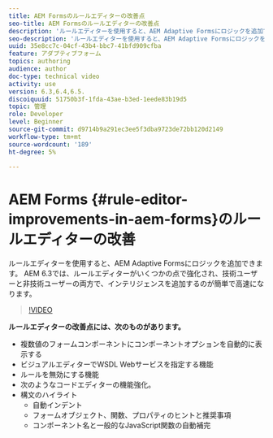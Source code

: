 ```yaml
---
title: AEM Formsのルールエディターの改善点
seo-title: AEM Formsのルールエディターの改善点
description: 'ルールエディターを使用すると、AEM Adaptive Formsにロジックを追加できます。 AEM 6.3では、ルールエディターがいくつかの点で強化され、技術ユーザーと非技術ユーザーの両方で、インテリジェンスを追加するのが簡単で高速になります。 '
seo-description: 'ルールエディターを使用すると、AEM Adaptive Formsにロジックを追加できます。 AEM 6.3では、ルールエディターがいくつかの点で強化され、技術ユーザーと非技術ユーザーの両方で、インテリジェンスを追加するのが簡単で高速になります。 '
uuid: 35e8cc7c-04cf-43b4-bbc7-41bfd909cfba
feature: アダプティブフォーム
topics: authoring
audience: author
doc-type: technical video
activity: use
version: 6.3,6.4,6.5.
discoiquuid: 51750b3f-1fda-43ae-b3ed-1eede83b19d5
topic: 管理
role: Developer
level: Beginner
source-git-commit: d9714b9a291ec3ee5f3dba9723de72bb120d2149
workflow-type: tm+mt
source-wordcount: '189'
ht-degree: 5%

---
```



# AEM Forms {#rule-editor-improvements-in-aem-forms}のルールエディターの改善

ルールエディターを使用すると、AEM Adaptive Formsにロジックを追加できます。 AEM 6.3では、ルールエディターがいくつかの点で強化され、技術ユーザーと非技術ユーザーの両方で、インテリジェンスを追加するのが簡単で高速になります。

>[!VIDEO](https://video.tv.adobe.com/v/19653?quality=9&learn=on)

**ルールエディターの改善点には、次のものがあります。**

* 複数値のフォームコンポーネントにコンポーネントオプションを自動的に表示する
* ビジュアルエディターでWSDL Webサービスを指定する機能
* ルールを無効にする機能
* 次のようなコードエディターの機能強化。
* 構文のハイライト
   * 自動インデント
   * フォームオブジェクト、関数、プロパティのヒントと推奨事項
   * コンポーネント名と一般的なJavaScript関数の自動補完
